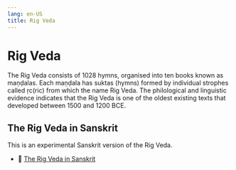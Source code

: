 ```yaml
---
lang: en-US
title: Rig Veda
---
```


# Rig Veda
The Rig Veda consists of 1028 hymns, organised into ten books known as maṇḍalas. Each maṇḍala has suktas (hymns) formed by individual strophes called ṛc(ric) from which the name Rig Veda. The philological and linguistic evidence indicates that the Rig Veda is one of the oldest existing texts that developed between 1500 and 1200 BCE.

## The Rig Veda in Sanskrit
This is an experimental Sanskrit version of the Rig Veda.

- 📕 [The Rig Veda in Sanskrit](./sanskrit/index.md)